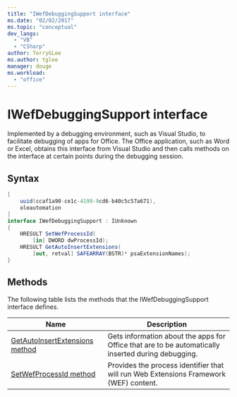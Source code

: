 ```yaml
---
title: "IWefDebuggingSupport interface"
ms.date: "02/02/2017"
ms.topic: "conceptual"
dev_langs: 
  - "VB"
  - "CSharp"
author: TerryGLee
ms.author: tglee
manager: douge
ms.workload: 
  - "office"
---
```

# IWefDebuggingSupport interface
  Implemented by a debugging environment, such as Visual Studio, to facilitate debugging of apps for Office. The Office application, such as Word or Excel, obtains this interface from Visual Studio and then calls methods on the interface at certain points during the debugging session.  
  
## Syntax  
  
```csharp 
[  
    uuid(ccaf1a90-ce1c-4199-9cd6-b40c5c57a671),  
    oleautomation  
]  
interface IWefDebuggingSupport : IUnknown  
{  
    HRESULT SetWefProcessId(  
        [in] DWORD dwProcessId);  
    HRESULT GetAutoInsertExtensions(  
        [out, retval] SAFEARRAY(BSTR)* psaExtensionNames);  
}  
```  
  
## Methods  
 The following table lists the methods that the IWefDebuggingSupport interface defines.  
  
|Name|Description|  
|----------|-----------------|  
|[GetAutoInsertExtensions method](../vsto/getautoinsertextensions-method.md)|Gets information about the apps for Office that are to be automatically inserted during debugging.|  
|[SetWefProcessId method](../vsto/setwefprocessid-method.md)|Provides the process identifier that will run Web Extensions Framework (WEF) content.|  
